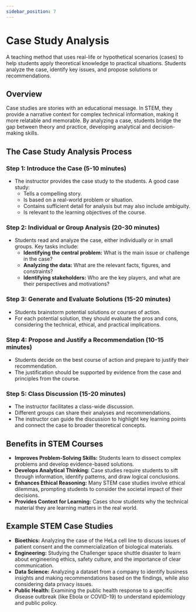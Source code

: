 ```yaml
---
sidebar_position: 7
---
```


# Case Study Analysis

A teaching method that uses real-life or hypothetical scenarios (cases) to help students apply theoretical knowledge to practical situations. Students analyze the case, identify key issues, and propose solutions or recommendations.

## Overview

Case studies are stories with an educational message. In STEM, they provide a narrative context for complex technical information, making it more relatable and memorable. By analyzing a case, students bridge the gap between theory and practice, developing analytical and decision-making skills.

## The Case Study Analysis Process

### Step 1: Introduce the Case (5-10 minutes)
- The instructor provides the case study to the students. A good case study:
  - Tells a compelling story.
  - Is based on a real-world problem or situation.
  - Contains sufficient detail for analysis but may also include ambiguity.
  - Is relevant to the learning objectives of the course.

### Step 2: Individual or Group Analysis (20-30 minutes)
- Students read and analyze the case, either individually or in small groups. Key tasks include:
  - **Identifying the central problem:** What is the main issue or challenge in the case?
  - **Analyzing the data:** What are the relevant facts, figures, and constraints?
  - **Identifying stakeholders:** Who are the key players, and what are their perspectives and motivations?

### Step 3: Generate and Evaluate Solutions (15-20 minutes)
- Students brainstorm potential solutions or courses of action.
- For each potential solution, they should evaluate the pros and cons, considering the technical, ethical, and practical implications.

### Step 4: Propose and Justify a Recommendation (10-15 minutes)
- Students decide on the best course of action and prepare to justify their recommendation.
- The justification should be supported by evidence from the case and principles from the course.

### Step 5: Class Discussion (15-20 minutes)
- The instructor facilitates a class-wide discussion.
- Different groups can share their analyses and recommendations.
- The instructor can guide the discussion to highlight key learning points and connect the case to broader theoretical concepts.

## Benefits in STEM Courses

- **Improves Problem-Solving Skills:** Students learn to dissect complex problems and develop evidence-based solutions.
- **Develops Analytical Thinking:** Case studies require students to sift through information, identify patterns, and draw logical conclusions.
- **Enhances Ethical Reasoning:** Many STEM case studies involve ethical dilemmas, prompting students to consider the societal impact of their decisions.
- **Provides Context for Learning:** Cases show students why the technical material they are learning matters in the real world.

## Example STEM Case Studies

- **Bioethics:** Analyzing the case of the HeLa cell line to discuss issues of patient consent and the commercialization of biological materials.
- **Engineering:** Studying the Challenger space shuttle disaster to learn about engineering ethics, safety culture, and the importance of clear communication.
- **Data Science:** Analyzing a dataset from a company to identify business insights and making recommendations based on the findings, while also considering data privacy issues.
- **Public Health:** Examining the public health response to a specific disease outbreak (like Ebola or COVID-19) to understand epidemiology and public policy.
